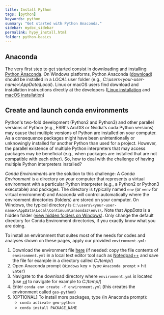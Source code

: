 ```yaml
---
title: Install Python
tags: [python]
keywords: python
summary: "Get started with Python Anaconda."
sidebar: mydoc_sidebar
permalink: hypy_install.html
folder: python-basics
---
```



## Anaconda<a name="conda"></a>
The very first step to get started consist in downloading and installing [Python Anaconda](https://www.anaconda.com/distribution/). On Windows platforms, Python Anaconda ([download](https://docs.anaconda.com/anaconda/install/windows/)) should be installed in a *LOCAL* user folder (e.g., *C:\users\<your-user-name>\AppData\Local*). Linux or macOS users find download and installation instructions directly at the developers ([Linux installation](https://docs.anaconda.com/anaconda/install/linux/) and [macOS installation](https://docs.anaconda.com/anaconda/install/mac-os/))

## Create and launch conda environments<a name="conda-env"></a>
Python's two-fold development (Python2 and Python3) and other parallel versions of Python (e.g., ESRI's ArcGIS or Nvidia's cuda Python versions) may cause that multiple versions of Python are installed on your computer. As a consequence packages might have been unintentionally or unknowingly installed for another Python than used for a project. However, the parallel existence of multiple Python interpreters that may access packages may be beneficial (e.g., when packages are installed that are not compatible with each other). So, how to deal with the challenge of having multiple Python interpreters installed? 

*Conda Environment*s are the solution to this challenge: A *Conda Environment* is a directory on your computer that represents a virtual environment with a particular Python interpreter (e.g., a Python2 or Python3 executable) and packages. The directory is typically named `env` (or `venv` for virtual environment) and Anaconda will control automatically where the environment directories (folders) are stored on your computer. On Windows, the typical directory is `C:\users\<your-user-name>\AppData\Local\Continuum\anaonda3\envs\`. Note that *AppData* is a hidden folder ([view hidden folders on Windows](https://support.microsoft.com/en-us/help/4028316/windows-view-hidden-files-and-folders-in-windows-10)). Only change the default directory for Conda Environment directories, if you exactly know what you are doing.

To install an environment that suites most of the needs for codes and analyses shown on these pages, apply our provided `environment.yml`:

1. Download the environment file [here](https://github.com/hydro-informatics/materials/blob/master/python/environment.yml) (if needed: copy the file contents of `environment.yml` in a local text editor tool such as [Notedpad++](https://notepad-plus-plus.org/) and save the file for example in a directory called *C:/temp/*)
1. Open Anaconda prompt (`Windows` key > type `Anaconda prompt` > hit `Enter`)
1. Navigate to the download directory where `environment.yml` is located (use [`cd`](https://www.digitalcitizen.life/command-prompt-how-use-basic-commands) to navigate for example to *C:/temp/*)
1. Enter `conda env create -f environment.yml` (this creates the environment called `geo-python`)
1. [OPTIONAL] To install more packages, type (in Anaconda prompt):
    - `conda activate geo-python`
    - `conda install PACKAGE_NAME`
